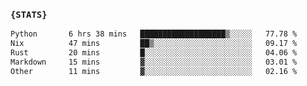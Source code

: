 ### `{STATS}` 
<!--START_SECTION:waka-->

```txt
Python       6 hrs 38 mins   ███████████████████▒░░░░░   77.78 %
Nix          47 mins         ██▒░░░░░░░░░░░░░░░░░░░░░░   09.17 %
Rust         20 mins         █░░░░░░░░░░░░░░░░░░░░░░░░   04.06 %
Markdown     15 mins         ▓░░░░░░░░░░░░░░░░░░░░░░░░   03.01 %
Other        11 mins         ▓░░░░░░░░░░░░░░░░░░░░░░░░   02.16 %
```

<!--END_SECTION:waka-->

